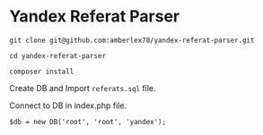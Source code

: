 Yandex Referat Parser
=====================

`git clone git@github.com:amberlex78/yandex-referat-parser.git`

`cd yandex-referat-parser`

`composer install`

Create DB and Import `referats.sql` file.

Connect to DB in index.php file.

`$db = new DB('root', 'root', 'yandex');`